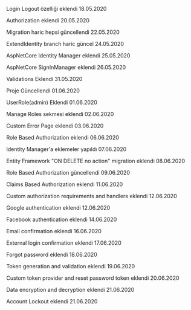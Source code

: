 Login Logout özelliği eklendi 18.05.2020

Authorization eklendi 20.05.2020

Migration haric hepsi güncellendi 22.05.2020
 
ExtendIdentity branch haric güncel 24.05.2020

AspNetCore Identity Manager eklendi 25.05.2020

AspNetCore SignInManager eklendi 26.05.2020

Validations Eklendi 31.05.2020
 
Proje Güncellendi 01.06.2020
 
UserRole(admin) Eklendi 01.06.2020 

Manage Roles sekmesi eklendi 02.06.2020

Custom Error Page eklendi 03.06.2020

Role Based Authorization eklendi 06.06.2020

Identity Manager'a eklemeler yapıldı 07.06.2020

Entity Framework "ON DELETE no action" migration eklendi 08.06.2020
 
Role Based Authorization güncellendi 09.06.2020
 
Claims Based Authorization eklendi 11.06.2020

Custom authorization requirements and handlers eklendi 12.06.2020

Google authentication eklendi 12.06.2020

Facebook authentication eklendi 14.06.2020

Email confirmation eklendi 16.06.2020

External login confirmation eklendi 17.06.2020

Forgot password eklendi 18.06.2020

Token generation and validation eklendi 19.06.2020

Custom token provider and reset password token eklendi 20.06.2020

Data encryption and decryption eklendi 21.06.2020

Account Lockout eklendi 21.06.2020


